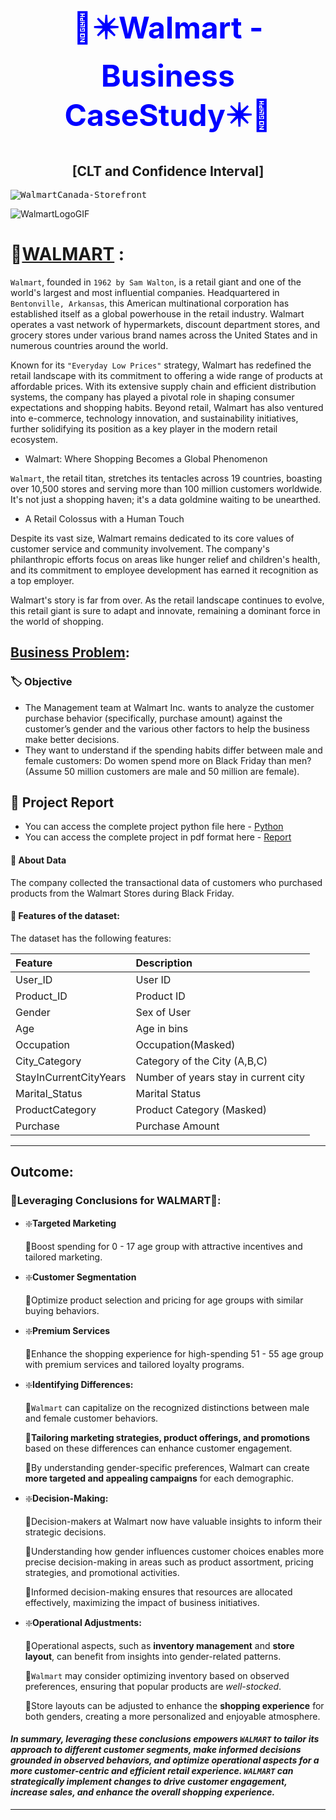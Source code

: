 # <h1 align='center'> <font color='blue'><font size=8>🧺✴️Walmart - Business CaseStudy✴️🧺 </font> </font></h1>

<h2 align='center'> [CLT and Confidence Interval] </h2>

<kbd>![WalmartCanada-Storefront](https://github.com/KasiMuthuveerappan/Walmart---CLT/assets/142071405/6075197f-621f-49a9-8051-17d09f138528)</kbd>


![WalmartLogoGIF](https://github.com/KasiMuthuveerappan/Walmart---CLT/assets/142071405/c873de55-827a-484f-a9ae-40c7ea1bf497)

# 🧺<u>WALMART</u> :

`Walmart`, founded in `1962 by Sam Walton`, is a retail giant and one of the world's largest and most influential companies. Headquartered in `Bentonville, Arkansas`, this American multinational corporation has established itself as a global powerhouse in the retail industry. Walmart operates a vast network of hypermarkets, discount department stores, and grocery stores under various brand names across the United States and in numerous countries around the world.

Known for its `"Everyday Low Prices"` strategy, Walmart has redefined the retail landscape with its commitment to offering a wide range of products at affordable prices. With its extensive supply chain and efficient distribution systems, the company has played a pivotal role in shaping consumer expectations and shopping habits. Beyond retail, Walmart has also ventured into e-commerce, technology innovation, and sustainability initiatives, further solidifying its position as a key player in the modern retail ecosystem.

* Walmart: Where Shopping Becomes a Global Phenomenon

`Walmart`, the retail titan, stretches its tentacles across 19 countries, boasting over 10,500 stores and serving more than 100 million customers worldwide. It's not just a shopping haven; it's a data goldmine waiting to be unearthed.


* A Retail Colossus with a Human Touch

Despite its vast size, Walmart remains dedicated to its core values of customer service and community involvement. The company's philanthropic efforts focus on areas like hunger relief and children's health, and its commitment to employee development has earned it recognition as a top employer.

Walmart's story is far from over. As the retail landscape continues to evolve, this retail giant is sure to adapt and innovate, remaining a dominant force in the world of shopping.


## <u>Business Problem</u>:
### 🏷️ Objective

* The Management team at Walmart Inc. wants to analyze the customer purchase behavior (specifically, purchase amount) against the customer’s gender and the various other factors to help the business make better decisions.
* They want to understand if the spending habits differ between male and female customers: Do women spend more on Black Friday than men? (Assume 50 million customers are male and 50 million are female).

## 📝 Project Report
- You can access the complete project python file here - [Python](https://github.com/KasiMuthuveerappan/Walmart-BlackFridaySale-CaseStudy/blob/main/Analysis%20-%20CLT%20wrt%20CI's/walmart-Analysis.ipynb)
- You can access the complete project in pdf format here - [Report](https://github.com/KasiMuthuveerappan/Walmart-BlackFridaySale-CaseStudy/tree/main/Analysis%20-%20CLT%20wrt%20CI's)

#### 👀 About Data

The company collected the transactional data of customers who purchased products from the Walmart Stores during Black Friday.

#### 📃 Features of the dataset:
The dataset has the following features:

| Feature | Description |
|:--------|:------------|
|User_ID|	User ID|
|Product_ID|Product ID|
|Gender|	Sex of User|
|Age	|Age in bins|
|Occupation|	Occupation(Masked)|
|City_Category|	Category of the City (A,B,C)|
|StayInCurrentCityYears|	Number of years stay in current city|
|Marital_Status|	Marital Status|
|ProductCategory|	Product Category (Masked)|
|Purchase|	Purchase Amount|

-----
## Outcome:
### 🧺**Leveraging Conclusions for WALMART**🧺:

- ❇️**Targeted Marketing**

    🔹Boost spending for 0 - 17 age group with attractive incentives and tailored marketing.  
    
- ❇️**Customer Segmentation**

    🔹Optimize product selection and pricing for age groups with similar buying behaviors.  
    
- ❇️**Premium Services**

    🔹Enhance the shopping experience for high-spending 51 - 55 age group with premium services and tailored loyalty programs.  
    
- ❇️**Identifying Differences:**

    🔹`Walmart` can capitalize on the recognized distinctions between male and female customer behaviors.
    
    🔹**Tailoring marketing strategies, product offerings, and promotions** based on these differences can enhance customer engagement.
    
    🔹By understanding gender-specific preferences, Walmart can create **more targeted and appealing campaigns** for each demographic.

- ❇️**Decision-Making:**

    🔹Decision-makers at Walmart now have valuable insights to inform their strategic decisions.
    
    🔹Understanding how gender influences customer choices enables more precise decision-making in areas such as product assortment, pricing strategies, and promotional activities.
    
    🔹Informed decision-making ensures that resources are allocated effectively, maximizing the impact of business initiatives.

- ❇️**Operational Adjustments:**

    🔹Operational aspects, such as **inventory management** and **store layout**, can benefit from insights into gender-related patterns.
    
    🔹`Walmart` may consider optimizing inventory based on observed preferences, ensuring that popular products are *well-stocked*.
    
    🔹Store layouts can be adjusted to enhance the **shopping experience** for both genders, creating a more personalized and enjoyable atmosphere.


#### ***In summary, leveraging these conclusions empowers `WALMART` to tailor its approach to different customer segments, make informed decisions grounded in observed behaviors, and optimize operational aspects for a more customer-centric and efficient retail experience. ***`WALMART`*** can strategically implement changes to drive customer engagement, increase sales, and enhance the overall shopping experience.***

------
